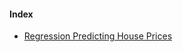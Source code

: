 #### Index

* [Regression Predicting House Prices](https://github.com/abhipr1/Machine-Learning-Specialization/tree/master/Machine%20Learning%20Foundations%20A%20Case%20Study%20Approach/Regression%20Predicting%20House%20Prices)